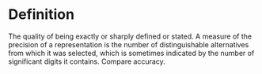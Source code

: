 # Definition

The quality of being exactly or sharply defined or stated. A measure of
the precision of a representation is the number of distinguishable
alternatives from which it was selected, which is sometimes indicated by
the number of significant digits it contains. Compare accuracy.
